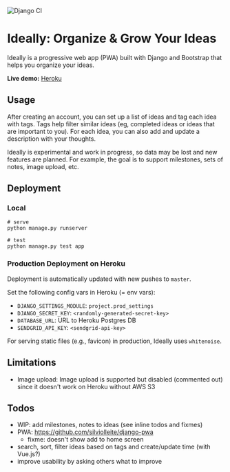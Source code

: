 ![Django CI](https://github.com/stefanbschneider/ideally/workflows/Django%20CI/badge.svg)

# Ideally: Organize & Grow Your Ideas

Ideally is a progressive web app (PWA) built with Django and Bootstrap that helps you organize your ideas.

**Live demo:** [Heroku](https://ideally-app.herokuapp.com/)

## Usage

After creating an account, you can set up a list of ideas and tag each idea with tags.
Tags help filter similar ideas (eg, completed ideas or ideas that are important to you).
For each idea, you can also add and update a description with your thoughts.

Ideally is experimental and work in progress, so data may be lost and new features are planned.
For example, the goal is to support milestones, sets of notes, image upload, etc.

## Deployment

### Local

```
# serve
python manage.py runserver

# test
python manage.py test app
```

### Production Deployment on Heroku

Deployment is automatically updated with new pushes to `master`.

Set the following config vars in Heroku (= env vars):

* `DJANGO_SETTINGS_MODULE`: `project.prod_settings`
* `DJANGO_SECRET_KEY`: `<randomly-generated-secret-key>`
* `DATABASE_URL`: URL to Heroku Postgres DB
* `SENDGRID_API_KEY`: `<sendgrid-api-key>`

For serving static files (e.g., favicon) in production, Ideally uses `whitenoise`.

## Limitations

* Image upload: Image upload is supported but disabled (commented out) since it doesn't work on Heroku without AWS S3

## Todos

* WIP: add milestones, notes to ideas (see inline todos and fixmes)
* PWA: https://github.com/silviolleite/django-pwa
    * fixme: doesn't show add to home screen
* search, sort, filter ideas based on tags and create/update time (with Vue.js?)
* improve usability by asking others what to improve

